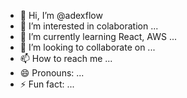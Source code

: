 - 👋 Hi, I’m @adexflow
- 👀 I’m interested in colaboration  ...
- 🌱 I’m currently learning React, AWS ...
- 💞️ I’m looking to collaborate on ...
- 📫 How to reach me ...
- 😄 Pronouns: ...
- ⚡ Fun fact: ...

<!---
adexflow/adexflow is a ✨ special ✨ repository because its `README.md` (this file) appears on your GitHub profile.
You can click the Preview link to take a look at your changes.
--->
